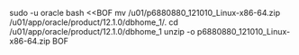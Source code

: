 sudo -u oracle bash <<BOF
mv /u01/p6880880_121010_Linux-x86-64.zip /u01/app/oracle/product/12.1.0/dbhome_1/.
cd /u01/app/oracle/product/12.1.0/dbhome_1
unzip -o p6880880_121010_Linux-x86-64.zip
BOF

